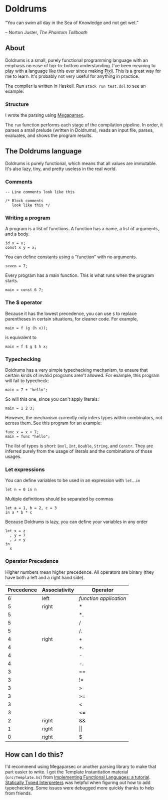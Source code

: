 # Doldrums

&ldquo;You can swim all day in the Sea of Knowledge and not get wet.&rdquo;

&ndash; Norton Juster, _The Phantom Tollbooth_

## About

Doldrums is a small, purely functional programming language with an emphasis on ease of top-to-bottom understanding. I've been meaning to play with a language like this ever since making [Pixll](https://github.com/mitchellvitez/raspi-lights). This is a great way for me to learn. It's probably not very useful for anything in practice.

The compiler is written in Haskell. Run `stack run test.dol` to see an example.

### Structure

I wrote the parsing using [Megaparsec](https://hackage.haskell.org/package/megaparsec).

The `run` function performs each stage of the compilation pipeline. In order, it parses a small prelude (written in Doldrums), reads an input file, parses, evaluates, and shows the program results.

## The Doldrums language

Doldrums is purely functional, which means that all values are immutable. It's also lazy, tiny, and pretty useless in the real world.

### Comments

```
-- Line comments look like this
```

```
/* Block comments
   look like this */
```

### Writing a program

A program is a list of functions. A function has a name, a list of arguments, and a body.

```
id x = x;
const x y = x;
```

You can define constants using a "function" with no arguments.
```
seven = 7;
```

Every program has a main function. This is what runs when the program starts.
```
main = const 6 7;
```

### The $ operator

Because it has the lowest precedence, you can use `$` to replace parentheses in certain situations, for cleaner code. For example, 

```
main = f (g (h x));
```

is equivalent to

```
main = f $ g $ h x;
```

### Typechecking

Doldrums has a very simple typechecking mechanism, to ensure that certain kinds of invalid programs aren't allowed. For example, this program will fail to typecheck:

```
main = 7 + "hello";
```

So will this one, since you can't apply literals:

```
main = 1 2 3;
```

However, the mechanism currently only infers types within combinators, not across them. See this program for an example:

```
func x = x + 7;
main = func "hello";
```

The list of types is short: `Bool`, `Int`, `Double`, `String`, and `Constr`. They are inferred purely from the usage of literals and the combinations of those usages.

### Let expressions

You can define variables to be used in an expression with `let`...`in`
```
let n = 0 in n
```

Multiple definitions should be separated by commas
```
let a = 1, b = 2, c = 3
in a * b * c
```

Because Doldrums is lazy, you can define your variables in any order
```
let x = z
  , y = 7
  , z = y
in
  x
```

### Operator Precedence

Higher numbers mean higher precedence. All operators are binary (they have both a left and a right hand side).

Precedence | Associativity | Operator
-----------|---------------|---------
6          | left          | _function application_
5          | right         | *
5          |               | *.
5          |               | /
5          |               | /.
4          | right         | +
4          |               | +.
4          |               | -
4          |               | -.
3          |               | ==
3          |               | !=
3          |               | >
3          |               | >=
3          |               | <
3          |               | <=
2          | right         | &&
1          | right         | \|\|
0          | right         | $

## How can I do this?

I'd recommend using Megaparsec or another parsing library to make that part easier to write. I got the Template Instantiation material (`src/Template.hs`) from [Implementing Functional Languages: a tutorial](https://www.microsoft.com/en-us/research/publication/implementing-functional-languages-a-tutorial). [Statically Typed Interpreters](https://www.youtube.com/watch?v=Ci2KF5hVuEs) was helpful when figuring out how to add typechecking. Some issues were debugged more quickly thanks to help from friends.
